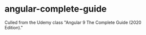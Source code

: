 # angular-complete-guide
Culled from the Udemy class "Angular 9 The Complete Guide (2020 Edition)."
